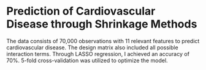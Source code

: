 # Prediction of Cardiovascular Disease through Shrinkage Methods

The data consists of 70,000 observations with 11 relevant features to predict cardiovascular disease. The design matrix also included all possible interaction terms. Through LASSO regression, I achieved an accuracy of 70%. 5-fold cross-validation was utilized to optimize the model.
